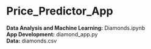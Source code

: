 # Price_Predictor_App
**Data Analysis and Machine Learning:** Diamonds.ipynb  
**App Development:** diamond_app.py  
**Data:** diamonds.csv
